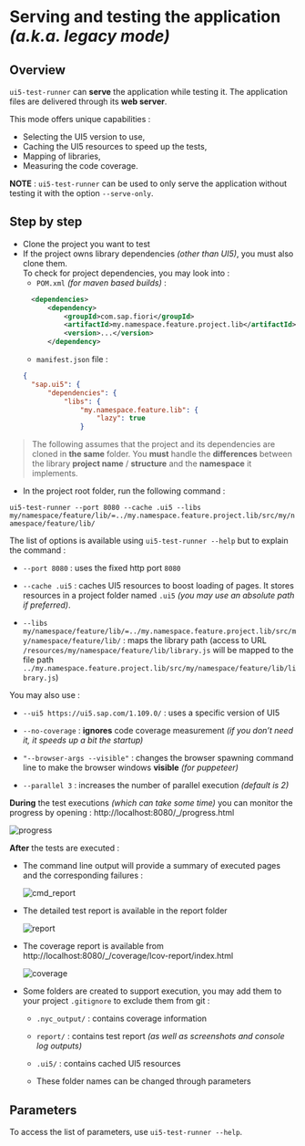 # Serving and testing the application *(a.k.a. legacy mode)*

## Overview

`ui5-test-runner` can **serve** the application while testing it.
The application files are delivered through its **web server**.

This mode offers unique capabilities :
* Selecting the UI5 version to use,
* Caching the UI5 resources to speed up the tests,
* Mapping of libraries,
* Measuring the code coverage.

**NOTE** : `ui5-test-runner` can be used to only serve the application without testing it with the option `--serve-only`.

## Step by step

* Clone the project you want to test
* If the project owns library dependencies *(other than UI5)*, you must also clone them.<br/>
  To check for project dependencies, you may look into :
  - `POM.xml` *(for maven based builds)* :
  ```xml
	<dependencies>
		<dependency>
			<groupId>com.sap.fiori</groupId>
			<artifactId>my.namespace.feature.project.lib</artifactId>
			<version>...</version>
		</dependency>

  ```
  - `manifest.json` file :
  ```json
  {
    "sap.ui5": {
		"dependencies": {
			"libs": {
				"my.namespace.feature.lib": {
					"lazy": true
				}
	```

> The following assumes that the project and its dependencies are cloned in **the same** folder. You **must** handle the **differences** between the library **project name** / **structure** and the **namespace** it implements.

* In the project root folder, run the following command :

`ui5-test-runner --port 8080 --cache .ui5 --libs my/namespace/feature/lib/=../my.namespace.feature.project.lib/src/my/namespace/feature/lib/`

The list of options is available using `ui5-test-runner --help` but to explain the command :
* `--port 8080` : uses the fixed http port `8080`

* `--cache .ui5` : caches UI5 resources to boost loading of pages. It stores resources in a project folder named `.ui5` *(you may use an absolute path if preferred)*.

* `--libs my/namespace/feature/lib/=../my.namespace.feature.project.lib/src/my/namespace/feature/lib/` : maps the library path (access to URL `/resources/my/namespace/feature/lib/library.js` will be mapped to the file path `../my.namespace.feature.project.lib/src/my/namespace/feature/lib/library.js`)

You may also use :
* `--ui5 https://ui5.sap.com/1.109.0/` : uses a specific version of UI5

* `--no-coverage` : **ignores**  code coverage measurement *(if you don’t need it, it speeds up a bit the startup)*

* `"--browser-args --visible"` : changes the browser spawning command line to make the browser windows **visible** *(for puppeteer)*

* `--parallel 3` : increases the number of parallel execution *(default is 2)*

**During** the test executions *(which can take some time)* you can monitor the progress by opening : http://localhost:8080/_/progress.html

  ![progress](progress.png)

**After** the tests are executed :

* The command line output will provide a summary of executed pages and the corresponding failures :

  ![cmd_report](cmd_report.png)

* The detailed test report is available in the report folder

  ![report](report.png)

* The coverage report is available from http://localhost:8080/_/coverage/lcov-report/index.html

  ![coverage](coverage.png)


* Some folders are created to support execution, you may add them to your project `.gitignore` to exclude them from git :

  - `.nyc_output/` : contains coverage information

  - `report/` : contains test report *(as well as screenshots and console log outputs)*

  - `.ui5/` : contains cached UI5 resources

  - These folder names can be changed through parameters

## Parameters

To access the list of parameters, use `ui5-test-runner --help`.

